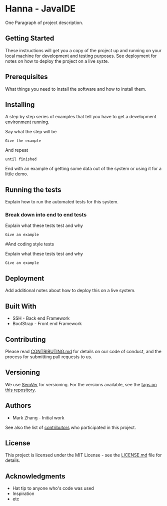# Hanna - JavaIDE

One Paragraph of project description.

## Getting Started

These instructions will get you a copy of the project up and running on your local machine for development and testing purposes. See deployment for notes on how to deploy the project on a live syste.

## Prerequisites

What things you need to install the software and how to install them.


## Installing

A step by step series of examples that tell you have to get a development environment running.

Say what the step will be

```
Give the example
```

And repeat

```
until finished
```

End with an example of getting some data out of the system or using it for a little demo.

## Running the tests

Explain how to run the automated tests for this system.

### Break down into end to end tests

Explain what these tests test and why

```
Give an example
```

#And coding style tests

Explain what these tests test and why

```
Give an example
```

## Deployment

Add additional notes about how to deploy this on a live system.

## Built With

+ SSH - Back end Framework
+ BootStrap - Front end Framework


## Contributing

Please read [CONTRIBUTING.md](#) for details on our code of conduct, and the process for submitting pull requests to us.

## Versioning

We use [SemVer](#) for versioning. For the versions available, see the [tags on this repository](#).

## Authors

+ Mark Zhang - Initial work

See also the list of [contributors](#) who participated in this project.


## License

This project is licensed under the MIT License - see the [LICENSE.md](#) file for details.

## Acknowledgments
+ Hat tip to anyone who's code was used
+ Inspiration
+ etc